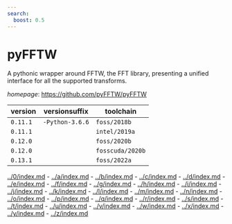 ```yaml
---
search:
  boost: 0.5
---
```

# pyFFTW

A pythonic wrapper around FFTW, the FFT library, presenting a unified interface  for all the supported transforms.

*homepage*: <https://github.com/pyFFTW/pyFFTW>

version | versionsuffix | toolchain
--------|---------------|----------
``0.11.1`` | ``-Python-3.6.6`` | ``foss/2018b``
``0.11.1`` |  | ``intel/2019a``
``0.12.0`` |  | ``foss/2020b``
``0.12.0`` |  | ``fosscuda/2020b``
``0.13.1`` |  | ``foss/2022a``

[../0/index.md](0) - [../a/index.md](a) - [../b/index.md](b) - [../c/index.md](c) - [../d/index.md](d) - [../e/index.md](e) - [../f/index.md](f) - [../g/index.md](g) - [../h/index.md](h) - [../i/index.md](i) - [../j/index.md](j) - [../k/index.md](k) - [../l/index.md](l) - [../m/index.md](m) - [../n/index.md](n) - [../o/index.md](o) - [../p/index.md](p) - [../q/index.md](q) - [../r/index.md](r) - [../s/index.md](s) - [../t/index.md](t) - [../u/index.md](u) - [../v/index.md](v) - [../w/index.md](w) - [../x/index.md](x) - [../y/index.md](y) - [../z/index.md](z)

